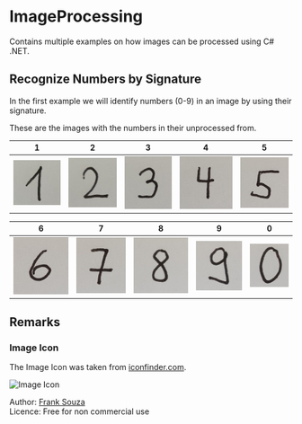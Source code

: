 # ImageProcessing

Contains multiple examples on how images can be processed using C# .NET.

## Recognize Numbers by Signature

In the first example we will identify numbers (0-9) in an image by using 
their signature.

These are the images with the numbers in their unprocessed from.

 1  |  2  |  3  |  4  |  5
--- | --- | --- | --- | ---
![1](./doc/1-number-by-signature/1.jpg) | ![2](./doc/1-number-by-signature/2.jpg) | ![3](./doc/1-number-by-signature/3.jpg) | ![4](./doc/1-number-by-signature/4.jpg) | ![5](./doc/1-number-by-signature/5.jpg)

 6  |  7  |  8  |  9  |  0
--- | --- | --- | --- | ---
![6](./doc/1-number-by-signature/6.jpg) | ![7](./doc/1-number-by-signature/7.jpg) | ![8](./doc/1-number-by-signature/8.jpg) | ![9](./doc/1-number-by-signature/9.jpg) | ![0](./doc/1-number-by-signature/0.jpg)


## Remarks

### Image Icon

The Image Icon was taken from [iconfinder.com](https://www.iconfinder.com/icons/79825/compressed_image_svg+xml_icon).

![Image Icon](https://cdn1.iconfinder.com/data/icons/fs-icons-ubuntu-by-franksouza-/128/image-svg-plus-xml-compressed.png "Image Icon")

Author:  [Frank Souza](https://www.iconfinder.com/iconsets/fs-icons-ubuntu-by-franksouza-)  
Licence: Free for non commercial use